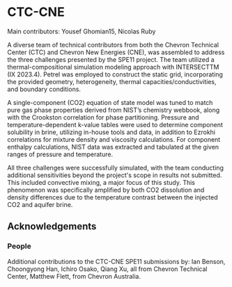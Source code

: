 # CTC-CNE

Main contributors: Yousef Ghomian15, Nicolas Ruby

A diverse team of technical contributors from both the Chevron Technical Center (CTC) and Chevron New Energies (CNE), was assembled to address the three challenges presented by the SPE11 project. The team utilized a thermal-compositional simulation modeling approach with INTERSECTTM (IX 2023.4). Petrel was employed to construct the static grid, incorporating the provided geometry, heterogeneity, thermal capacities/conductivities, and boundary conditions.

A single-component (CO2) equation of state model was tuned to match pure gas phase properties derived from NIST’s chemistry webbook, along with the Crookston correlation for phase partitioning. Pressure and temperature-dependent k-value tables were used to determine component solubility in brine, utilizing in-house tools and data, in addition to Ezrokhi correlations for mixture density and viscosity calculations. For component enthalpy calculations, NIST data was extracted and tabulated at the given ranges of pressure and temperature.

All three challenges were successfully simulated, with the team conducting additional sensitivities beyond the project's scope in results not submitted. This included convective mixing, a major focus of this study. This phenomenon was specifically amplified by both CO2 dissolution and density differences due to the temperature contrast between the injected CO2 and aquifer brine.

## Acknowledgements

### People

Additional contributions to the CTC-CNE SPE11 submissions by: Ian Benson, Choongyong Han, Ichiro Osako, Qiang  Xu, all from Chevron Technical Center,  Matthew Flett, from Chevron Australia.
